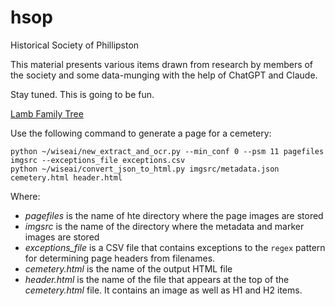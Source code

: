# hsop
Historical Society of Phillipston

This material presents various items drawn from research by members of the society and some data-munging with the help of ChatGPT and Claude. 

Stay tuned. This is going to be fun.

[Lamb Family Tree](./lamb_family_tree_combined_v2.html)

Use the following command to  generate a page for a cemetery:

```
python ~/wiseai/new_extract_and_ocr.py --min_conf 0 --psm 11 pagefiles imgsrc --exceptions_file exceptions.csv
python ~/wiseai/convert_json_to_html.py imgsrc/metadata.json cemetery.html header.html
```
Where:

- _pagefiles_ is the name of hte directory where the page images are stored
- _imgsrc_ is the name of the directory where the metadata and marker images are stored
- _exceptions_file_ is a CSV file that contains exceptions to the `regex` pattern for determining page headers from filenames.
- _cemetery.html_ is the name of the output HTML file
- _header.html_ is the name of the file that appears at the top of the _cemetery.html_ file. It contains an image as well as H1 and H2 items.
